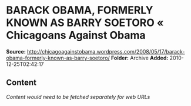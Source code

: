 # BARACK OBAMA, FORMERLY KNOWN AS BARRY SOETORO « Chicagoans Against Obama

**Source:** http://chicagoagainstobama.wordpress.com/2008/05/17/barack-obama-formerly-known-as-barry-soetoro/
**Folder:** Archive
**Added:** 2010-12-25T02:42:17




## Content
*Content would need to be fetched separately for web URLs*

